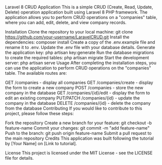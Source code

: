 Laravel 8 CRUD Application
This is a simple CRUD (Create, Read, Update, Delete) operation application built using Laravel 8 PHP framework. The application allows you to perform CRUD operations on a "companies" table, where you can add, edit, delete, and view company records.

Installation
Clone the repository to your local machine: git clone https://github.com/your-username/LaravelCRUD.git
Install the dependencies: composer install
Create a copy of the .env.example file and rename it to .env. Update the .env file with your database details.
Generate the application key: php artisan key:generate
Run the database migrations to create the required tables: php artisan migrate
Start the development server: php artisan serve
Usage
After completing the installation steps, you can use the application to perform CRUD operations on the "companies" table. The available routes are:

GET /companies - display all companies
GET /companies/create - display the form to create a new company
POST /companies - store the new company in the database
GET /companies/{id}/edit - display the form to edit an existing company
PUT/PATCH /companies/{id} - update the company in the database
DELETE /companies/{id} - delete the company from the database
Contributing
If you would like to contribute to this project, please follow these steps:

Fork the repository
Create a new branch for your feature: git checkout -b feature-name
Commit your changes: git commit -m "add feature-name"
Push to the branch: git push origin feature-name
Submit a pull request to the main repository
Credits
This application was built following the tutorial by [Your Name] on [Link to tutorial].

License
This project is licensed under the MIT License - see the LICENSE file for details.
